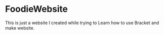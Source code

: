 # FoodieWebsite

This is just a website I created while trying to Learn how to use Bracket and make website.
